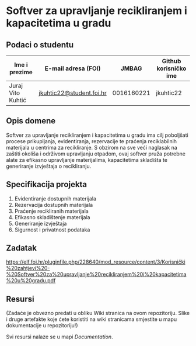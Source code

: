 # Softver za upravljanje recikliranjem i kapacitetima u gradu

## Podaci o studentu

Ime i prezime | E-mail adresa (FOI) | JMBAG | Github korisničko ime
------------  | ------------------- | ----- | ---------------------
Juraj Vito Kuhtić | jkuhtic22@student.foi.hr | 0016160221 | jkuhtic22


## Opis domene
Softver za upravljanje recikliranjem i kapacitetima u gradu ima cilj poboljšati procese prikupljanja, evidentiranja, rezervacije te praćenja reciklabilnih materijala u centrima za recikliranje. S obzirom na sve veći naglasak na zaštiti okoliša i održivom upravljanju otpadom, ovaj softver pruža potrebne alate za efikasno upravljanje materijalima, kapacitetima skladišta te generiranje izvještaja o recikliranju.

## Specifikacija projekta
1. Evidentiranje dostupnih materijala
2. Rezervacija dostupnih materijala
3. Praćenje recikliranih materijala
4. Efikasno skladištenje materijala
5. Generiranje izvještaja
6. Sigurnost i privatnost podataka

## Zadatak
https://elf.foi.hr/pluginfile.php/228640/mod_resource/content/3/Korisnički%20zahtjevi%20-%20Softver%20za%20upravljanje%20recikliranjem%20i%20kapacitetima%20u%20gradu.pdf

## Resursi
(Zadaće je obvezno predati u obliku Wiki stranica na ovom repozitoriju. Slike i druge artefakte koje ćete koristiti na wiki stranicama smjestite u mapu dokumentacije u repozitoriju!)

Svi resursi nalaze se u mapi _Documentation_.
